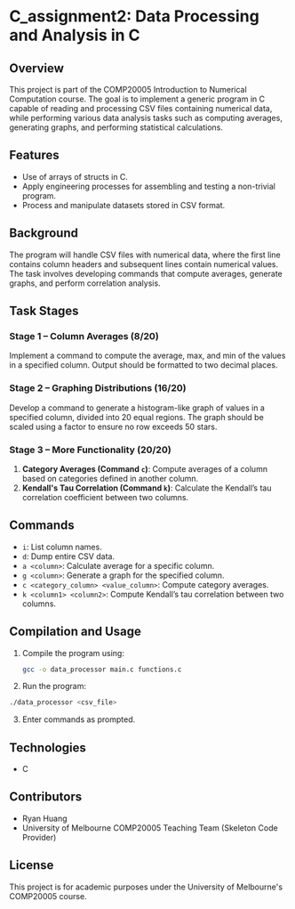 # C_assignment2: Data Processing and Analysis in C

## Overview
This project is part of the COMP20005 Introduction to Numerical Computation course. The goal is to implement a generic program in C capable of reading and processing CSV files containing numerical data, while performing various data analysis tasks such as computing averages, generating graphs, and performing statistical calculations.

## Features
- Use of arrays of structs in C.
- Apply engineering processes for assembling and testing a non-trivial program.
- Process and manipulate datasets stored in CSV format.

## Background
The program will handle CSV files with numerical data, where the first line contains column headers and subsequent lines contain numerical values. The task involves developing commands that compute averages, generate graphs, and perform correlation analysis.

## Task Stages

### Stage 1 – Column Averages (8/20)
Implement a command to compute the average, max, and min of the values in a specified column. Output should be formatted to two decimal places.

### Stage 2 – Graphing Distributions (16/20)
Develop a command to generate a histogram-like graph of values in a specified column, divided into 20 equal regions. The graph should be scaled using a factor to ensure no row exceeds 50 stars.

### Stage 3 – More Functionality (20/20)
1. **Category Averages (Command `c`)**: Compute averages of a column based on categories defined in another column.
2. **Kendall's Tau Correlation (Command `k`)**: Calculate the Kendall’s tau correlation coefficient between two columns.

## Commands
- `i`: List column names.
- `d`: Dump entire CSV data.
- `a <column>`: Calculate average for a specific column.
- `g <column>`: Generate a graph for the specified column.
- `c <category_column> <value_column>`: Compute category averages.
- `k <column1> <column2>`: Compute Kendall’s tau correlation between two columns.

## Compilation and Usage
1. Compile the program using:
   ```bash
   gcc -o data_processor main.c functions.c
2. Run the program:
  ```bash
  ./data_processor <csv_file>
  ```
3. Enter commands as prompted.

## Technologies  
- C  

## Contributors
- Ryan Huang
- University of Melbourne COMP20005 Teaching Team (Skeleton Code Provider)

## License
This project is for academic purposes under the University of Melbourne's COMP20005 course.

